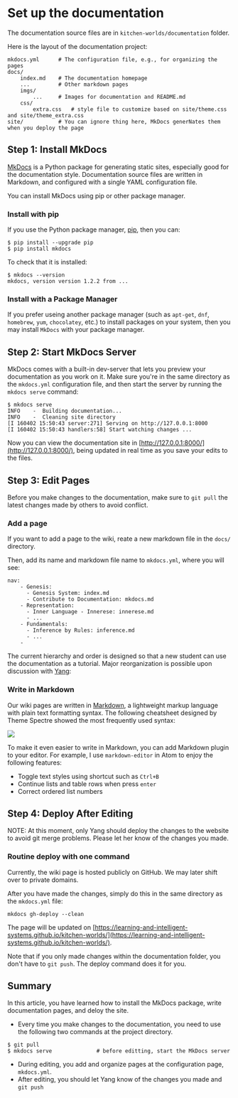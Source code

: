 # Set up the documentation

The documentation source files are in `kitchen-worlds/documentation` folder.

Here is the layout of the documentation project:

    mkdocs.yml      # The configuration file, e.g., for organizing the pages
    docs/
        index.md    # The documentation homepage
        ...         # Other markdown pages
        imgs/
            ...     # Images for documentation and README.md
        css/
            extra.css   # style file to customize based on site/theme.css and site/theme_extra.css
    site/           # You can ignore thing here, MkDocs generNates them when you deploy the page


## Step 1: Install MkDocs

[MkDocs](https://www.mkdocs.org/#mkdocs) is a Python package for generating static sites, especially good for the documentation style. Documentation source files are written in Markdown, and configured with a single YAML configuration file.

You can install MkDocs using pip or other package manager.

### Install with pip

If you use the Python package manager, [pip](https://pip.readthedocs.io/en/stable/installing/), then you can:

```
$ pip install --upgrade pip
$ pip install mkdocs
```

To check that it is installed:

```
$ mkdocs --version
mkdocs, version version 1.2.2 from ...
```

### Install with a Package Manager

If you prefer useing another package manager (such as `apt-get`, `dnf`, `homebrew`, `yum`, `chocolatey`, etc.) to install packages on your system, then you may install `MkDocs` with your package manager.


## Step 2: Start MkDocs Server

MkDocs comes with a built-in dev-server that lets you preview your documentation as you work on it. Make sure you're in the same directory as the `mkdocs.yml` configuration file, and then start the server by running the `mkdocs serve` command:

```
$ mkdocs serve
INFO    -  Building documentation...
INFO    -  Cleaning site directory
[I 160402 15:50:43 server:271] Serving on http://127.0.0.1:8000
[I 160402 15:50:43 handlers:58] Start watching changes ...
```

<!--- mkdocs serve --dev-addr '127.0.0.1:9000' --->

Now you can view the documentation site in [http://127.0.0.1:8000/](http://127.0.0.1:8000/), being updated in real time as you save your edits to the files.

## Step 3: Edit Pages

Before you make changes to the documentation, make sure to `git pull` the latest changes made by others to avoid conflict.

### Add a page

If you want to add a page to the wiki, reate a new markdown file in the `docs/` directory.

Then, add its name and markdown file name to `mkdocs.yml`, where you will see:

```
nav:
    - Genesis:
      - Genesis System: index.md
      - Contribute to Documentation: mkdocs.md
    - Representation:
      - Inner Language - Innerese: innerese.md
      - ...
    - Fundamentals:
      - Inference by Rules: inference.md
      - ...
    -
```

The current hierarchy and order is designed so that a new student can use the documentation as a tutorial. Major reorganization is possible upon discussion with [Yang](ztyang@mit.edu):


### Write in Markdown

Our wiki pages are written in [Markdown](https://en.wikipedia.org/wiki/Markdown#Example), a lightweight markup language with plain text formatting syntax. The following cheatsheet designed by Theme Spectre showed the most frequently used syntax:

![](imgs/markdown.jpg)

To make it even easier to write in Markdown, you can add Markdown plugin to your editor. For example, I use `markdown-editor` in Atom to enjoy the following features:

* Toggle text styles using shortcut such as `Ctrl+B`
* Continue lists and table rows when press `enter`
* Correct ordered list numbers


## Step 4: Deploy After Editing

NOTE: At this moment, only Yang should deploy the changes to the website to avoid git merge problems. Please let her know of the changes you made.

### Routine deploy with one command

Currently, the wiki page is hosted publicly on GitHub. We may later shift over to private domains.

After you have made the changes, simply do this in the same directory as the `mkdocs.yml` file:

```
mkdocs gh-deploy --clean
```

The page will be updated on [https://learning-and-intelligent-systems.github.io/kitchen-worlds/](https://learning-and-intelligent-systems.github.io/kitchen-worlds/).

Note that if you only made changes within the documentation folder, you don't have to `git push`. The deploy command does it for you.


## Summary

In this article, you have learned how to install the MkDocs package, write documentation pages, and deloy the site.

* Every time you make changes to the documentation, you need to use the following two commands at the project directory.

```
$ git pull
$ mkdocs serve              # before editting, start the MkDocs server
```

* During editing, you add and organize pages at the configuration page, `mkdocs.yml`.
* After editing, you should let Yang know of the changes you made and `git push`
